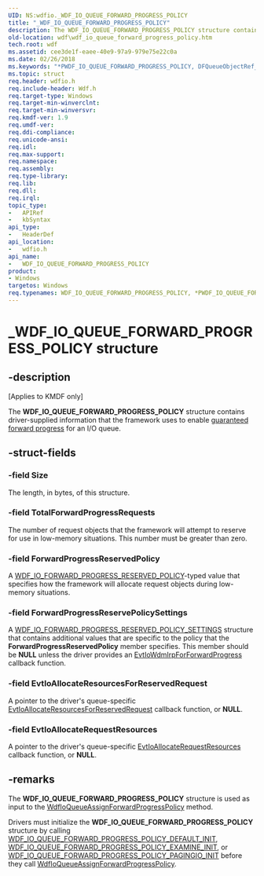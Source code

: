 ```yaml
---
UID: NS:wdfio._WDF_IO_QUEUE_FORWARD_PROGRESS_POLICY
title: "_WDF_IO_QUEUE_FORWARD_PROGRESS_POLICY"
description: The WDF_IO_QUEUE_FORWARD_PROGRESS_POLICY structure contains driver-supplied information that the framework uses to enable guaranteed forward progress for an I/O queue.
old-location: wdf\wdf_io_queue_forward_progress_policy.htm
tech.root: wdf
ms.assetid: cee3de1f-eaee-40e9-97a9-979e75e22c0a
ms.date: 02/26/2018
ms.keywords: "*PWDF_IO_QUEUE_FORWARD_PROGRESS_POLICY, DFQueueObjectRef_cfd7143c-1ca1-4ecf-a840-0007971f9197.xml, PWDF_IO_QUEUE_FORWARD_PROGRESS_POLICY, PWDF_IO_QUEUE_FORWARD_PROGRESS_POLICY structure pointer, WDF_IO_QUEUE_FORWARD_PROGRESS_POLICY, WDF_IO_QUEUE_FORWARD_PROGRESS_POLICY structure, _WDF_IO_QUEUE_FORWARD_PROGRESS_POLICY, kmdf.wdf_io_queue_forward_progress_policy, wdf.wdf_io_queue_forward_progress_policy, wdfio/PWDF_IO_QUEUE_FORWARD_PROGRESS_POLICY, wdfio/WDF_IO_QUEUE_FORWARD_PROGRESS_POLICY"
ms.topic: struct
req.header: wdfio.h
req.include-header: Wdf.h
req.target-type: Windows
req.target-min-winverclnt: 
req.target-min-winversvr: 
req.kmdf-ver: 1.9
req.umdf-ver: 
req.ddi-compliance: 
req.unicode-ansi: 
req.idl: 
req.max-support: 
req.namespace: 
req.assembly: 
req.type-library: 
req.lib: 
req.dll: 
req.irql: 
topic_type:
-	APIRef
-	kbSyntax
api_type:
-	HeaderDef
api_location:
-	wdfio.h
api_name:
-	WDF_IO_QUEUE_FORWARD_PROGRESS_POLICY
product:
- Windows
targetos: Windows
req.typenames: WDF_IO_QUEUE_FORWARD_PROGRESS_POLICY, *PWDF_IO_QUEUE_FORWARD_PROGRESS_POLICY
---
```


# _WDF_IO_QUEUE_FORWARD_PROGRESS_POLICY structure


## -description


<p class="CCE_Message">[Applies to KMDF only]</p>

The <b>WDF_IO_QUEUE_FORWARD_PROGRESS_POLICY</b> structure contains driver-supplied information that the framework uses to enable <a href="https://docs.microsoft.com/windows-hardware/drivers/wdf/guaranteeing-forward-progress-of-i-o-operations">guaranteed forward progress</a> for an I/O queue.


## -struct-fields




### -field Size

The length, in bytes, of this structure.


### -field TotalForwardProgressRequests

The number of request objects that the framework will attempt to reserve for use in low-memory situations. This number must be greater than zero.


### -field ForwardProgressReservedPolicy

A <a href="https://msdn.microsoft.com/library/windows/hardware/ff552357">WDF_IO_FORWARD_PROGRESS_RESERVED_POLICY</a>-typed value that specifies how the framework will allocate request objects during low-memory situations. 


### -field ForwardProgressReservePolicySettings

A <a href="https://msdn.microsoft.com/library/windows/hardware/ff552358">WDF_IO_FORWARD_PROGRESS_RESERVED_POLICY_SETTINGS</a> structure that contains additional values that are specific to the policy that the <b>ForwardProgressReservedPolicy</b> member specifies. This member should be <b>NULL</b> unless the driver provides an <a href="https://msdn.microsoft.com/71974802-954d-4856-a32b-1dcc45c36ba5">EvtIoWdmIrpForForwardProgress</a> callback function.


### -field EvtIoAllocateResourcesForReservedRequest

A pointer to the driver's queue-specific <a href="https://msdn.microsoft.com/07ba6437-655b-417a-87a8-5374812ca4d7">EvtIoAllocateResourcesForReservedRequest</a> callback function, or <b>NULL</b>.


### -field EvtIoAllocateRequestResources

A pointer to the driver's queue-specific <a href="https://msdn.microsoft.com/6a60c563-582a-4919-bf0f-919deb3055d3">EvtIoAllocateRequestResources</a> callback function, or <b>NULL</b>.


## -remarks



The <b>WDF_IO_QUEUE_FORWARD_PROGRESS_POLICY</b> structure is used as input to the <a href="https://msdn.microsoft.com/library/windows/hardware/ff547395">WdfIoQueueAssignForwardProgressPolicy</a> method.

Drivers must initialize the <b>WDF_IO_QUEUE_FORWARD_PROGRESS_POLICY</b> structure by calling <a href="https://msdn.microsoft.com/library/windows/hardware/ff552365">WDF_IO_QUEUE_FORWARD_PROGRESS_POLICY_DEFAULT_INIT</a>, <a href="https://msdn.microsoft.com/library/windows/hardware/ff552366">WDF_IO_QUEUE_FORWARD_PROGRESS_POLICY_EXAMINE_INIT</a>, or <a href="https://msdn.microsoft.com/library/windows/hardware/ff552367">WDF_IO_QUEUE_FORWARD_PROGRESS_POLICY_PAGINGIO_INIT</a> before they call <a href="https://msdn.microsoft.com/library/windows/hardware/ff547395">WdfIoQueueAssignForwardProgressPolicy</a>. 



